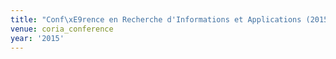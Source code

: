 ```yaml
---
title: "Conf\xE9rence en Recherche d'Informations et Applications (2015)"
venue: coria_conference
year: '2015'
---
```

